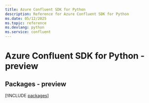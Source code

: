 ```yaml
---
title: Azure Confluent SDK for Python
description: Reference for Azure Confluent SDK for Python
ms.date: 05/12/2025
ms.topic: reference
ms.devlang: python
ms.service: confluent
---
```

# Azure Confluent SDK for Python - preview
## Packages - preview
[!INCLUDE [packages](confluent-index.md)]